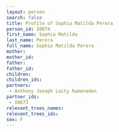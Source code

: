```yaml
---
layout: person
search: false
title: Profile of Sophia Matilda Perera
person_id: I0874
first_name: Sophia Matilda
last_name: Perera
full_name: Sophia Matilda Perera
mother: 
mother_id: 
father: 
father_id: 
children:
children_ids:
partners:
 - Anthony Joseph Laity Ramenaden
partner_ids:
 - I0873
relevant_trees_names:
relevant_trees_ids:
sex: F
---
```


